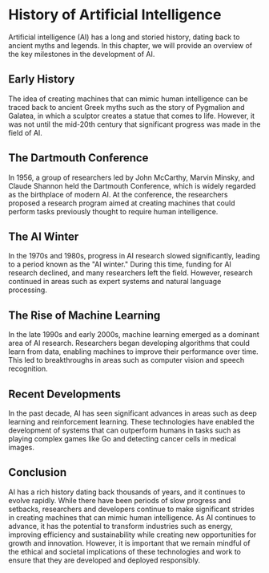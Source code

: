 History of Artificial Intelligence
=====================================================================================================

Artificial intelligence (AI) has a long and storied history, dating back to ancient myths and legends. In this chapter, we will provide an overview of the key milestones in the development of AI.

Early History
-------------

The idea of creating machines that can mimic human intelligence can be traced back to ancient Greek myths such as the story of Pygmalion and Galatea, in which a sculptor creates a statue that comes to life. However, it was not until the mid-20th century that significant progress was made in the field of AI.

The Dartmouth Conference
------------------------

In 1956, a group of researchers led by John McCarthy, Marvin Minsky, and Claude Shannon held the Dartmouth Conference, which is widely regarded as the birthplace of modern AI. At the conference, the researchers proposed a research program aimed at creating machines that could perform tasks previously thought to require human intelligence.

The AI Winter
-------------

In the 1970s and 1980s, progress in AI research slowed significantly, leading to a period known as the "AI winter." During this time, funding for AI research declined, and many researchers left the field. However, research continued in areas such as expert systems and natural language processing.

The Rise of Machine Learning
----------------------------

In the late 1990s and early 2000s, machine learning emerged as a dominant area of AI research. Researchers began developing algorithms that could learn from data, enabling machines to improve their performance over time. This led to breakthroughs in areas such as computer vision and speech recognition.

Recent Developments
-------------------

In the past decade, AI has seen significant advances in areas such as deep learning and reinforcement learning. These technologies have enabled the development of systems that can outperform humans in tasks such as playing complex games like Go and detecting cancer cells in medical images.

Conclusion
----------

AI has a rich history dating back thousands of years, and it continues to evolve rapidly. While there have been periods of slow progress and setbacks, researchers and developers continue to make significant strides in creating machines that can mimic human intelligence. As AI continues to advance, it has the potential to transform industries such as energy, improving efficiency and sustainability while creating new opportunities for growth and innovation. However, it is important that we remain mindful of the ethical and societal implications of these technologies and work to ensure that they are developed and deployed responsibly.

